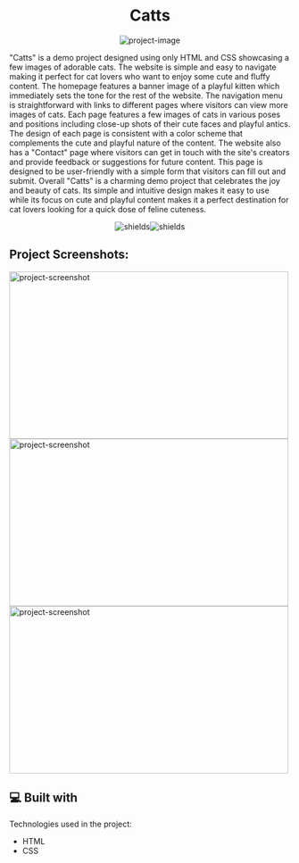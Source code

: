 <h1 align="center" id="title">Catts</h1>

<p align="center"><img src="https://socialify.git.ci/timi-petre/cats/image?issues=1&amp;language=1&amp;name=1&amp;owner=1&amp;pattern=Solid&amp;pulls=1&amp;stargazers=1&amp;theme=Auto" alt="project-image"></p>

<p id="description">"Catts" is a demo project designed using only HTML and CSS showcasing a few images of adorable cats. The website is simple and easy to navigate making it perfect for cat lovers who want to enjoy some cute and fluffy content. The homepage features a banner image of a playful kitten which immediately sets the tone for the rest of the website. The navigation menu is straightforward with links to different pages where visitors can view more images of cats. Each page features a few images of cats in various poses and positions including close-up shots of their cute faces and playful antics. The design of each page is consistent with a color scheme that complements the cute and playful nature of the content. The website also has a "Contact" page where visitors can get in touch with the site's creators and provide feedback or suggestions for future content. This page is designed to be user-friendly with a simple form that visitors can fill out and submit. Overall "Catts" is a charming demo project that celebrates the joy and beauty of cats. Its simple and intuitive design makes it easy to use while its focus on cute and playful content makes it a perfect destination for cat lovers looking for a quick dose of feline cuteness.</p>

<p align="center"><img src="https://img.shields.io/github/contributors/timi-petre/cats?color=yellow" alt="shields"><img src="https://img.shields.io/github/issues/timi-petre/cats?color=red" alt="shields"></p>

<h2>Project Screenshots:</h2>

<img src="https://user-images.githubusercontent.com/12413810/233024011-8fbd7974-bcfa-484d-a6d3-011814fc6a68.png" alt="project-screenshot" width="500" height="300/">

<img src="https://user-images.githubusercontent.com/12413810/233024196-473976d0-0b50-4a77-a9b7-f520cba270c2.png" alt="project-screenshot" width="500" height="300/">

<img src="https://user-images.githubusercontent.com/12413810/233024256-7103e6b5-562f-4e5f-8147-c109affc6abe.png" alt="project-screenshot" width="500" height="300/">

  
  
<h2>💻 Built with</h2>

Technologies used in the project:

*   HTML
*   CSS
